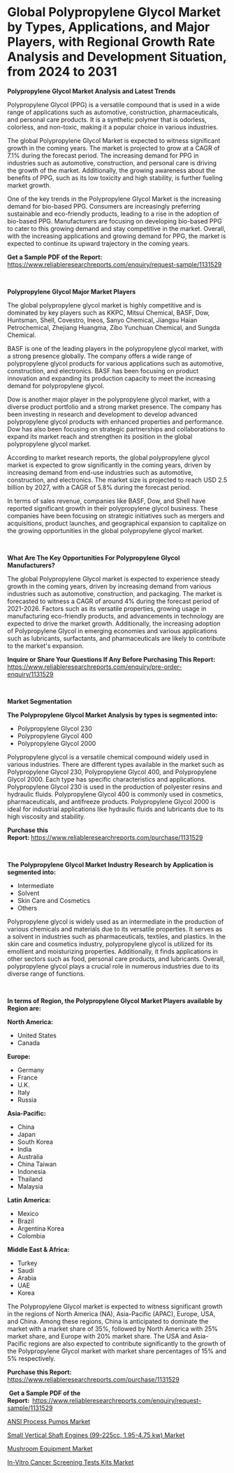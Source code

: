 <p><h1>Global Polypropylene Glycol Market by Types, Applications, and Major Players, with Regional Growth Rate Analysis and Development Situation, from 2024 to 2031</h1></p><p><strong>Polypropylene Glycol Market Analysis and Latest Trends</strong></p>
<p><p>Polypropylene Glycol (PPG) is a versatile compound that is used in a wide range of applications such as automotive, construction, pharmaceuticals, and personal care products. It is a synthetic polymer that is odorless, colorless, and non-toxic, making it a popular choice in various industries.</p><p>The global Polypropylene Glycol Market is expected to witness significant growth in the coming years. The market is projected to grow at a CAGR of 7.1% during the forecast period. The increasing demand for PPG in industries such as automotive, construction, and personal care is driving the growth of the market. Additionally, the growing awareness about the benefits of PPG, such as its low toxicity and high stability, is further fueling market growth.</p><p>One of the key trends in the Polypropylene Glycol Market is the increasing demand for bio-based PPG. Consumers are increasingly preferring sustainable and eco-friendly products, leading to a rise in the adoption of bio-based PPG. Manufacturers are focusing on developing bio-based PPG to cater to this growing demand and stay competitive in the market. Overall, with the increasing applications and growing demand for PPG, the market is expected to continue its upward trajectory in the coming years.</p></p>
<p><strong>Get a Sample PDF of the Report:&nbsp;</strong> <a href="https://www.reliableresearchreports.com/enquiry/request-sample/1131529">https://www.reliableresearchreports.com/enquiry/request-sample/1131529</a></p>
<p>&nbsp;</p>
<p><strong>Polypropylene Glycol Major Market Players</strong></p>
<p><p>The global polypropylene glycol market is highly competitive and is dominated by key players such as KKPC, Mitsui Chemical, BASF, Dow, Huntsman, Shell, Covestro, Ineos, Sanyo Chemical, Jiangsu Haian Petrochemical, Zhejiang Huangma, Zibo Yunchuan Chemical, and Sungda Chemical.</p><p>BASF is one of the leading players in the polypropylene glycol market, with a strong presence globally. The company offers a wide range of polypropylene glycol products for various applications such as automotive, construction, and electronics. BASF has been focusing on product innovation and expanding its production capacity to meet the increasing demand for polypropylene glycol.</p><p>Dow is another major player in the polypropylene glycol market, with a diverse product portfolio and a strong market presence. The company has been investing in research and development to develop advanced polypropylene glycol products with enhanced properties and performance. Dow has also been focusing on strategic partnerships and collaborations to expand its market reach and strengthen its position in the global polypropylene glycol market.</p><p>According to market research reports, the global polypropylene glycol market is expected to grow significantly in the coming years, driven by increasing demand from end-use industries such as automotive, construction, and electronics. The market size is projected to reach USD 2.5 billion by 2027, with a CAGR of 5.8% during the forecast period.</p><p>In terms of sales revenue, companies like BASF, Dow, and Shell have reported significant growth in their polypropylene glycol business. These companies have been focusing on strategic initiatives such as mergers and acquisitions, product launches, and geographical expansion to capitalize on the growing opportunities in the global polypropylene glycol market.</p></p>
<p>&nbsp;</p>
<p><strong>What Are The Key Opportunities For Polypropylene Glycol Manufacturers?</strong></p>
<p><p>The global Polypropylene Glycol market is expected to experience steady growth in the coming years, driven by increasing demand from various industries such as automotive, construction, and packaging. The market is forecasted to witness a CAGR of around 4% during the forecast period of 2021-2026. Factors such as its versatile properties, growing usage in manufacturing eco-friendly products, and advancements in technology are expected to drive the market growth. Additionally, the increasing adoption of Polypropylene Glycol in emerging economies and various applications such as lubricants, surfactants, and pharmaceuticals are likely to contribute to the market's expansion.</p></p>
<p><strong>Inquire or Share Your Questions If Any Before Purchasing This Report:</strong> <a href="https://www.reliableresearchreports.com/enquiry/pre-order-enquiry/1131529">https://www.reliableresearchreports.com/enquiry/pre-order-enquiry/1131529</a></p>
<p>&nbsp;</p>
<p><strong>Market Segmentation</strong></p>
<p><strong>The Polypropylene Glycol Market Analysis by types is segmented into:</strong></p>
<p><ul><li>Polypropylene Glycol 230</li><li>Polypropylene Glycol 400</li><li>Polypropylene Glycol 2000</li></ul></p>
<p><p>Polypropylene glycol is a versatile chemical compound widely used in various industries. There are different types available in the market such as Polypropylene Glycol 230, Polypropylene Glycol 400, and Polypropylene Glycol 2000. Each type has specific characteristics and applications. Polypropylene Glycol 230 is used in the production of polyester resins and hydraulic fluids. Polypropylene Glycol 400 is commonly used in cosmetics, pharmaceuticals, and antifreeze products. Polypropylene Glycol 2000 is ideal for industrial applications like hydraulic fluids and lubricants due to its high viscosity and stability.</p></p>
<p><strong>Purchase this Report:&nbsp;</strong><a href="https://www.reliableresearchreports.com/purchase/1131529">https://www.reliableresearchreports.com/purchase/1131529</a></p>
<p>&nbsp;</p>
<p><strong>The Polypropylene Glycol Market Industry Research by Application is segmented into:</strong></p>
<p><ul><li>Intermediate</li><li>Solvent</li><li>Skin Care and Cosmetics</li><li>Others</li></ul></p>
<p><p>Polypropylene glycol is widely used as an intermediate in the production of various chemicals and materials due to its versatile properties. It serves as a solvent in industries such as pharmaceuticals, textiles, and plastics. In the skin care and cosmetics industry, polypropylene glycol is utilized for its emollient and moisturizing properties. Additionally, it finds applications in other sectors such as food, personal care products, and lubricants. Overall, polypropylene glycol plays a crucial role in numerous industries due to its diverse range of functions.</p></p>
<p>&nbsp;</p>
<p><strong>In terms of Region, the Polypropylene Glycol Market Players available by Region are:</strong></p>
<p>
    <p> <strong> North America: </strong>
        <ul>
            <li>United States</li>
            <li>Canada</li>
        </ul>
        </p> 
    <p> <strong> Europe: </strong>
        <ul>
            <li>Germany</li>
            <li>France</li>
            <li>U.K.</li>
            <li>Italy</li>
            <li>Russia</li>
        </ul>
        </p> 
    <p> <strong> Asia-Pacific: </strong>
        <ul>
            <li>China</li>
            <li>Japan</li>
            <li>South Korea</li>
            <li>India</li>
            <li>Australia</li>
            <li>China Taiwan</li>
            <li>Indonesia</li>
            <li>Thailand</li>
            <li>Malaysia</li>
        </ul>
        </p> 
    <p> <strong> Latin America: </strong>
        <ul>
            <li>Mexico</li>
            <li>Brazil</li>
            <li>Argentina Korea</li>
            <li>Colombia</li>
        </ul>
        </p> 
    <p> <strong> Middle East & Africa: </strong>
        <ul>
            <li>Turkey</li>
            <li>Saudi</li>
            <li>Arabia</li>
            <li>UAE</li>
            <li>Korea</li>
        </ul>
    </p>
    </p>
<p><p>The Polypropylene Glycol market is expected to witness significant growth in the regions of North America (NA), Asia-Pacific (APAC), Europe, USA, and China. Among these regions, China is anticipated to dominate the market with a market share of 35%, followed by North America with 25% market share, and Europe with 20% market share. The USA and Asia-Pacific regions are also expected to contribute significantly to the growth of the Polypropylene Glycol market with market share percentages of 15% and 5% respectively.</p></p>
<p><strong>Purchase this Report: </strong><a href="https://www.reliableresearchreports.com/purchase/1131529">https://www.reliableresearchreports.com/purchase/1131529</a></p>
<p>&nbsp;<strong>Get a Sample PDF of the Report:&nbsp;&nbsp;</strong><a href="https://www.reliableresearchreports.com/enquiry/request-sample/1131529">https://www.reliableresearchreports.com/enquiry/request-sample/1131529</a></p>
<p><strong></strong></p>
<p><p><a href="https://view.publitas.com/reportprime-1/ansi-process-pumps-market-research-report-unlocks-analysis-on-the-market-financial-status-market-size-and-market-revenue-upto-2030/">ANSI Process Pumps Market</a></p><p><a href="https://iodized-pantydraco-05c.notion.site/Small-Vertical-Shaft-Engines-99-225cc-1-95-4-75-kw-Market-Size-Focuses-on-Market-Dynamics-In-Dep-ac30a434aa8e4ce68647339f2ddf0c53">Small Vertical Shaft Engines (99-225cc, 1.95-4.75 kw) Market</a></p><p><a href="https://view.publitas.com/reportprime-1/mushroom-equipment-market-offers-provide-insightful-data-for-the-time-period-from-2023-to-2030-and-also-provide-analysis-based-on-application-type-and-region/">Mushroom Equipment Market</a></p><p><a href="https://view.publitas.com/reportprime-1/in-vitro-cancer-screening-tests-kits-market-research-report-provides-thorough-industry-overview-which-offers-an-in-depth-analysis-of-product-trends-and-new-market-divisions/">In-Vitro Cancer Screening Tests Kits Market</a></p></p>
